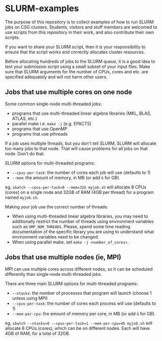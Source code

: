 # SLURM-examples

The purpose of this repository is to collect examples of how to run SLURM jobs on CSG clusters.
Students, visitors and stuff members are welcomed to use scripts from this repository in their work, and also contribute their own scripts.

If you want to share your SLURM script, then it is your responsibility to ensure that the script works and correctly allocates cluster resources.

Before allocating hundreds of jobs to the SLURM queue, it is a good idea to test your submission script using a small subset of your input files. Make sure that SLURM arguments for the number of CPUs, cores and etc. are specified adequately and will not harm other users. 


## Jobs that use multiple cores on one node

Some common single-node multi-threaded jobs:
- programs that use multi-threaded linear algebra libraries (MKL, BLAS, ATLAS, etc.)
- parallel make i.e. `make -j` (e.g. EPACTS)
- programs that use OpenMP
- programs that use pthreads

If a job uses multiple threads, but you don't tell SLURM, SLURM will allocate too many jobs to that node. That will cause problems for all jobs on that node.  Don't do that.

SLURM options for multi-threaded programs:
- `--cpus-per-task`: the number of cores each job will use (defaults to 1)
- `--mem`: the amount of memory, in MB (or add `G` for GB).

eg, `sbatch --cpus-per-task=8 --mem=32G myjob.sh` will allocate 8 CPUs (cores) on a single node and 32GB of RAM (4GB per thread) for a program named `myjob.sh`.

Making your job use the correct number of threads:
- When using multi-threaded linear algebra libraries, you may need to additionally restrict the number of threads using environment variables such as `OMP_NUM_THREADS`. Please, spend some time reading documentation of the specific library you are using to understand what environment variables need to be changed.
- When using parallel make, set `make -j <number_of_cores>`.


## Jobs that use multiple nodes (ie, MPI)

MPI can use multiple cores across different nodes, so it can be scheduled differently than single-node multi-threaded jobs.

There are three main SLURM options for multi-threaded programs:

* `--ntasks`: the number of processes that program will launch (choose 1 unless using MPI)
* `--cpus-per-task`: the number of cores each process will use (defaults to 1)
* `--mem-per-cpu`: the amount of memory per core, in MB (or add `G` for GB).

eg, `sbatch --ntasks=8 --cpus-per-task=1 --mem-per-cpu=4G myjob.sh` will allocate 8 CPUs (cores), which can be on different nodes.  Each will have 4GB of RAM, for a total of 32GB.
